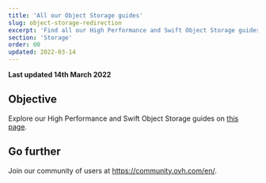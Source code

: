 ```yaml
---
title: 'All our Object Storage guides'
slug: object-storage-redirection
excerpt: 'Find all our High Performance and Swift Object Storage guides'
section: 'Storage'
order: 00
updated: 2022-03-14
---
```


**Last updated 14th March 2022**

## Objective

Explore our High Performance and Swift Object Storage guides on [this page](https://docs.ovh.com/asia/en/storage/).

## Go further

Join our community of users at <https://community.ovh.com/en/>.